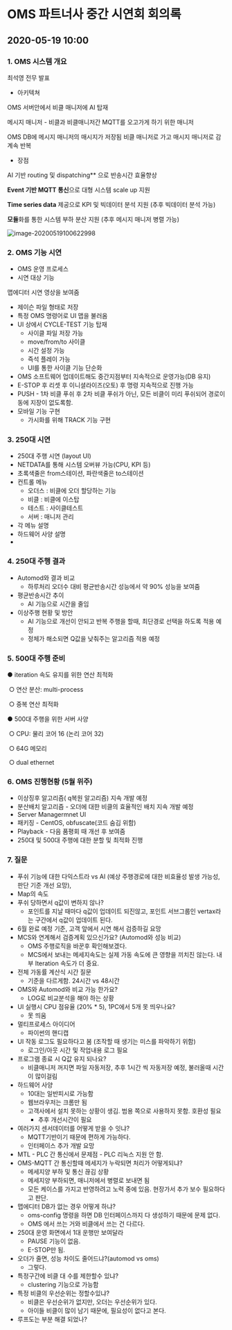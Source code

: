 # OMS 파트너사 중간 시연회 회의록

## 2020-05-19 10:00





### 1. OMS 시스템 개요

최석영 전무 발표



- 아키텍쳐

OMS 서버안에서 비클 매니저에 AI 탑재

메시지 매니저 - 비클과 비클매니저간 MQTT를 오고가게 하기 위한 매니저

OMS DB에 메시지 매니저의 매시지가 저장됨 비클 매니저로 가고 매시지 매니저로 감 계속 반복

- 장점

AI 기반 routing 및 dispatching** 으로 반송시간 효율향상

**Event 기반 MQTT 통신**으로 대형 시스템 scale up 지원

**Time series data** 제공으로 KPI 및 빅데이터 분석 지원 (추후 빅데이터 분석 가능)

**모듈**화를 통한 시스템 부하 분산 지원 (추후 메시지 매니저 병렬 가능)

![image-20200519100622998](C:\Users\SFC202003005\AppData\Roaming\Typora\typora-user-images\image-20200519100622998.png)

### 2. OMS 기능 시연
   - OMS 운영 프로세스
   - 시연 대상 기능

맵에디터 시연 영상을 보여줌

- 제이슨 파일 형태로 저장
- 특정 OMS 명령어로 UI 맵을 불러옴
- UI 상에서 CYCLE-TEST 기능 탑재 
  - 사이클 파일 저장 가능
  - move/from/to 사이클
  - 시간 설정 가능
  - 즉석 플레이 가능
  - UI를 통한 사이클 기능 단순화
- OMS 소프트웨어 업데이트해도 중간지점부터 지속적으로 운영가능(DB 유지)
- E-STOP 후 리셋 후 이니셜라이즈(오토) 후 명령 지속적으로 진행 가능
- PUSH - 1차 비클 푸쉬 후 2차 비클 푸쉬가 아닌, 모든 비클이 미리 푸쉬되어 경로이동에 지장이 없도록함.
- 모바일 기능 구현
  - 가시화를 위해 TRACK 기능 구현

### 3. 250대 시연
   - 250대 주행 시연 (layout UI)
   - NETDATA를 통해 시스템 오버뷰 가능(CPU, KPI 등)
   - 초록색줄은 from스테이션, 파란색줄은 to스테이션
   - 컨트롤 메뉴
        - 오더스 : 비클에 오더 할당하는 기능
        - 비클 : 비클에 이스탑 
        - 테스트 : 사이클테스트
        - 서버 : 매니저 관리
   - 각 메뉴 설명
   - 하드웨어 사양 설명
   - 



### 4. 250대 주행 결과
   - Automod와 결과 비교
        - 하루처리 오더수 대비 평균반송시간 성능에서 약 90% 성능을 보여줌
   - 평균반송시간 추이
        - AI 기능으로 시간을 줄임
   - 이상주행 현황 및 방안
        - AI 기능으로 개선이 안되고 반복 주행을 할때, 최단경로 선택을 하도록 적용 예정
        - 정체가 해소되면 Q값을 낮춰주는 알고리즘 적용 예정



### 5. 500대 주행 준비

● iteration 속도 유지를 위한 연산 최적화

​	○ 연산 분산: multi-process

​	○ 중복 연산 최적화

● 500대 주행을 위한 서버 사양

​	○ CPU: 물리 코어 16 (논리 코어 32)

​	○ 64G 메모리

​	○ dual ethernet

### 6. OMS 진행현황 (5월 위주)

- 이상징후 알고리즘( q복원 알고리즘) 지속 개발 예정
- 분산배치 알고리즘 - 오더에 대한 비클의 효율적인 배치 지속 개발 예정
- Server Managermnet UI
- 패키징 - CentOS, obfuscate(코드 숨김 위함)
- Playback - 다음 품평회 때 개선 후 보여줌
- 250대 및 500대 주행에 대한 분할 및 최적화 진행



### 7. 질문

- 푸쉬 기능에 대한 다익스트라 vs AI (예상 주행경로에 대한 비효율성 발생 가능성, 판단 기준 개선 요망),
- Map의 속도
- 푸쉬 당하면서 q값이 변하지 않나?
  - 포인트를 지날 때마다 q값이 업데이트 되진않고, 포인트 서브그룹인 vertax라는 구간에서 q값이 업데이트 된다.
- 6월 완료 예정 기준, 고객 앞에서 시연 해서 검증하길 요망
- MCS와 연계해서 검증계획 있으신가요? (Automod와 성능 비교)
  - OMS 주행로직을 바꾼후 확인해보겠다.
  - MCS에서 보내는 메세지속도는 실제 가동 속도에 큰 영향을 끼치진 않는다.  내부 Iteration 속도가 더 중요.
- 전체 가동률 계산식 시간 질문
  - 기준을 다르게함. 24시간 vs 48시간
- OMS와 Automod와 비교 가능 한가요?
  - LOG로 비교분석을 해야 하는 상황
- UI 실행시 CPU 점유율 (20% * 5), 1PC에서 5개 못 띄우나요? 
  - 못 띄움
- 멀티프로세스 아이디어
  - 파이썬의 핸디캡
- UI 작동 로그도 필요하다고 봄 (조작할 때 생기는 미스를 파악하기 위함)
  - 로그인/아웃 시간 및 작업내용 로그 필요
- 프로그램 종료 시 Q값 유지 되나요? 
  - 비클매니저 꺼지면 파일 자동저장, 추후 1시간 씩 자동저장 예정, 불러올때 시간이 많이걸림
- 하드웨어 사양
  - 10대는 일반피시로 가능함
  - 웹브라우저는 크롬만 됨
  - 고객사에서 설치 못하는 상황이 생김. 범용 쪽으로 사용하지 못함. 호환성 필요
    - 추후 개선시간이 필요
- 여러가지 센서데이터를 어떻게 받을 수 잇냐?
  - MQTT기반이기 때문에 편하게 가능하다.
  - 인터페이스 추가 개발 요망
- MTL - PLC 간 통신에서 문제점 - PLC 리눅스 지원 안 함.
- OMS-MQTT 간 통신할때 메세지가 누락되면 처리가 어떻게되냐?
  - 메세지양 부하 및 통신 끊김 상황
  - 메세지양 부하되면, 매니저에서 병렬로 보내면 됨
  - 모든 케이스를 가지고 반영하려고 노력 중에 있음. 현장가서 추가 보수 필요하다고 판단.
- 맵에디터 DB가 없는 경우 어떻게 하냐?
  - oms-config 명령을 하면 DB 인터페이스까지 다 생성하기 때문에 문제 없다.
  - OMS 에서 쓰는 거와 비클에서 쓰는 건 다르다.
- 250대 운영 화면에서 1대 운행만 보여달라
  - PAUSE 기능이 없음.
  - E-STOP만 됨.
- 오더가 줄면, 성능 차이도 줄어드냐?(automod vs oms)
  - 그렇다.
- 특정구간에 비클 대 수를 제한할수 있냐?
  - clustering 기능으로 가능함
- 특정 비클의 우선순위는 정할수있냐?
  - 비클은 우선순위가 없지만, 오더는 우선순위가 있다.
  - 아이들 비클이 많이 남기 때문에,  필요성이 없다고 본다.
- 루프도는 부분 해결 되었나?